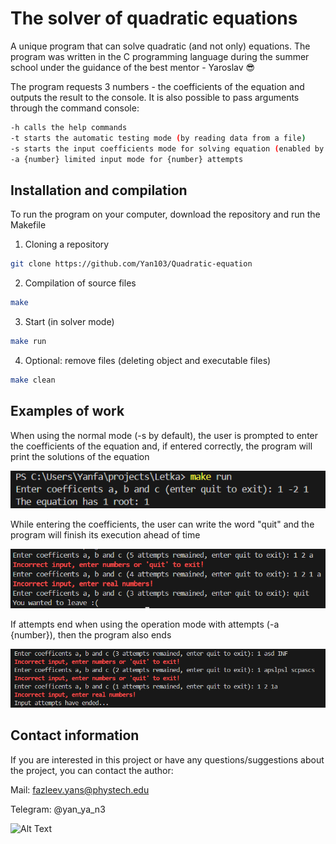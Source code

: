 # The solver of quadratic equations

A unique program that can solve quadratic (and not only) equations. The program was written in the C programming language during the summer school under the guidance of the best mentor - Yaroslav 😎

The program requests 3 numbers - the coefficients of the equation and outputs the result to the console. It is also possible to pass arguments through the command console:
```bash
-h calls the helр commands
-t starts the automatic testing mode (by reading data from a file)
-s starts the input coefficients mode fоr solving equation (enabled by default)
-a {number} limited input mode fоr {number} attempts
```

## Installation and compilation
To run the program on your computer, download the repository and run the Makefile
1. Cloning a repository
```bash
git clone https://github.com/Yan103/Quadratic-equation
```
2. Compilation of source files
```bash
make
```
3. Start (in solver mode)
```bash
make run
```
4. Optional: remove files (deleting object and executable files)
```bash
make clean
```

## Examples of work
When using the normal mode (-s by default), the user is prompted to enter the coefficients of the equation and, if entered correctly, the program will print the solutions of the equation

![Alt text](img/ex1.png)

While entering the coefficients, the user can write the word "quit" and the program will finish its execution ahead of time

![Alt text](img/ex2.png)

If attempts end when using the operation mode with attempts (-a {number}), then the program also ends

![Alt text](img/ex3.png)

## Contact information
If you are interested in this project or have any questions/suggestions about the project, you can contact the author:

Mail: fazleev.yans@phystech.edu

Telegram: @yan_ya_n3

![Alt Text](https://media.giphy.com/media/vFKqnCdLPNOKc/giphy.gif)

